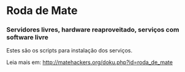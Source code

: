Roda de Mate
============

### Servidores livres, hardware reaproveitado, serviços com software livre

Estes são os scripts para instalação dos serviços.

Leia mais em: http://matehackers.org/doku.php?id=roda_de_mate
